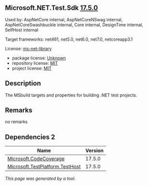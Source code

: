 Microsoft.NET.Test.Sdk [17.5.0](https://www.nuget.org/packages/Microsoft.NET.Test.Sdk/17.5.0)
--------------------

Used by: AspNetCore internal, AspNetCoreNSwag internal, AspNetCoreSwashbuckle internal, Core internal, DesignTime internal, SelfHost internal

Target frameworks: net461, net5.0, net6.0, net7.0, netcoreapp3.1

License: [ms-net-library](../../../../licenses/ms-net-library) 

- package license: [Unknown]() 
- repository license: [MIT](https://github.com/microsoft/vstest) 
- project license: [MIT](https://github.com/microsoft/vstest/) 

Description
-----------
The MSbuild targets and properties for building .NET test projects.

Remarks
-----------
no remarks


Dependencies 2
-----------

|Name|Version|
|----------|:----|
|[Microsoft.CodeCoverage](../../../../packages/nuget.org/microsoft.codecoverage/17.5.0)|17.5.0|
|[Microsoft.TestPlatform.TestHost](../../../../packages/nuget.org/microsoft.testplatform.testhost/17.5.0)|17.5.0|

*This page was generated by a tool.*